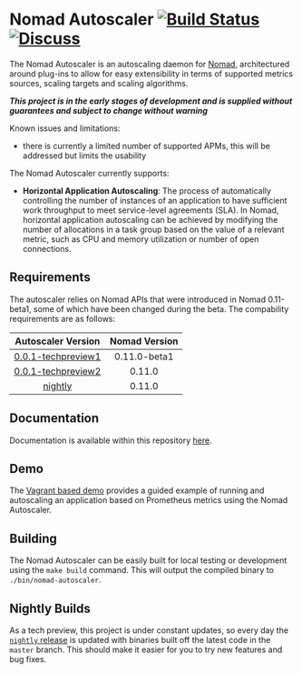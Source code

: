 # Nomad Autoscaler [![Build Status](https://circleci.com/gh/hashicorp/nomad-autoscaler.svg?style=svg)](https://circleci.com/gh/hashicorp/nomad-autoscaler) [![Discuss](https://img.shields.io/badge/discuss-nomad-00BC7F?style=flat)](https://discuss.hashicorp.com/c/nomad)

The Nomad Autoscaler is an autoscaling daemon for [Nomad](https://nomadproject.io/), architectured around plug-ins to allow for easy extensibility in terms of supported metrics sources, scaling targets and scaling algorithms.

***This project is in the early stages of development and is supplied without guarantees and subject to change without warning***

Known issues and limitations:
 * there is currently a limited number of supported APMs, this will be addressed but limits the usability

The Nomad Autoscaler currently supports:
* **Horizontal Application Autoscaling**: The process of automatically controlling the number of instances of an application to have sufficient work throughput to meet service-level agreements (SLA). In Nomad, horizontal application autoscaling can be achieved by modifying the number of allocations in a task group based on the value of a relevant metric, such as CPU and memory utilization or number of open connections.

## Requirements

The autoscaler relies on Nomad APIs that were introduced in Nomad 0.11-beta1, some of which have been changed during the beta.
The compability requirements are as follows:

|                                     Autoscaler Version                                    | Nomad Version |
|:-----------------------------------------------------------------------------------------:|:-------------:|
| [0.0.1-techpreview1](https://releases.hashicorp.com/nomad-autoscaler/0.0.1-techpreview1/) | 0.11.0-beta1  |
| [0.0.1-techpreview2](https://releases.hashicorp.com/nomad-autoscaler/0.0.1-techpreview2/) |    0.11.0     |
| [nightly](https://github.com/hashicorp/nomad-autoscaler/releases/tag/nightly)             |    0.11.0     |

## Documentation
Documentation is available within this repository [here](./docs/README.md).

## Demo
The [Vagrant based demo](./demo/vagrant/README.md) provides a guided example of running and autoscaling an application based on Prometheus metrics using the Nomad Autoscaler.

## Building
The Nomad Autoscaler can be easily built for local testing or development using the `make build` command. This will output the compiled binary to `./bin/nomad-autoscaler`.

## Nightly Builds

As a tech preview, this project is under constant updates, so every day the [`nightly` release](https://github.com/hashicorp/nomad-autoscaler/releases/tag/nightly) is updated with binaries built off the latest code in the `master` branch. This should make it easier for you to try new features and bug fixes.
